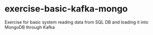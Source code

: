 # exercise-basic-kafka-mongo
Exercise for basic system reading data from SQL DB and loading it into MongoDB through Kafka
